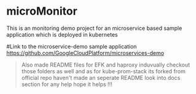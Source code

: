 # microMonitor

This is an monitoring demo project for an microservice based sample application which is deployed in kubernetes

#Link to the microservice-demo sample application
https://github.com/GoogleCloudPlatform/microservices-demo

> Also made README files for EFK and haproxy induvually checkout those folders as well and as for kube-prom-stack its forked from official repo haven't made an seperate README look into docs section for any help hope it helps !!!
